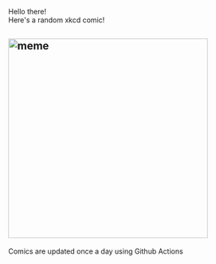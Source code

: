 Hello there! <br>Here's a random xkcd comic!<br>
## <img src="https://imgs.xkcd.com/comics/blind_trials.png" alt="meme" width="400"/><br>
Comics are updated once a day using Github Actions